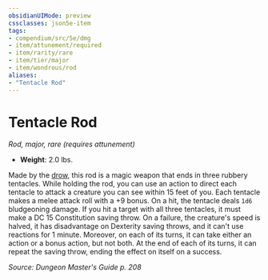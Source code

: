 ```yaml
---
obsidianUIMode: preview
cssclasses: json5e-item
tags:
- compendium/src/5e/dmg
- item/attunement/required
- item/rarity/rare
- item/tier/major
- item/wondrous/rod
aliases: 
- "Tentacle Rod"
---
```

# Tentacle Rod
*Rod, major, rare (requires attunement)*  

- **Weight**: 2.0 lbs.

Made by the [drow](z_compendium/bestiary/humanoid/drow.md), this rod is a magic weapon that ends in three rubbery tentacles. While holding the rod, you can use an action to direct each tentacle to attack a creature you can see within 15 feet of you. Each tentacle makes a melee attack roll with a +9 bonus. On a hit, the tentacle deals `1d6` bludgeoning damage. If you hit a target with all three tentacles, it must make a DC 15 Constitution saving throw. On a failure, the creature's speed is halved, it has disadvantage on Dexterity saving throws, and it can't use reactions for 1 minute. Moreover, on each of its turns, it can take either an action or a bonus action, but not both. At the end of each of its turns, it can repeat the saving throw, ending the effect on itself on a success.

*Source: Dungeon Master's Guide p. 208*